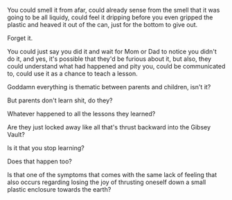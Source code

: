 You could smell it from afar, could already sense from the smell that it was going to be all liquidy, could feel it dripping before you even gripped the plastic and heaved it out of the can, just for the bottom to give out.

Forget it.

You could just say you did it and wait for Mom or Dad to notice you didn't do it, and yes, it's possible that they'd be furious about it, but also, they could understand what had happened and pity you, could be communicated to, could use it as a chance to teach a lesson.

Goddamn everything is thematic between parents and children, isn't it?

But parents don't learn shit, do they?

Whatever happened to all the lessons they learned?

Are they just locked away like all that's thrust backward into the Gibsey Vault?

Is it that you stop learning?

Does that happen too?

Is that one of the symptoms that comes with the same lack of feeling that also occurs regarding losing the joy of thrusting oneself down a small plastic enclosure towards the earth?
